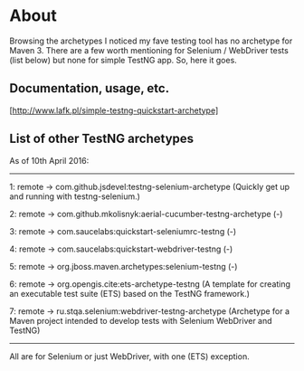 # About

Browsing the archetypes I noticed my fave testing tool has no archetype for Maven 3.
There are a few worth mentioning for Selenium / WebDriver tests (list below) but none for simple TestNG app.
So, here it goes.

## Documentation, usage, etc.

[http://www.lafk.pl/simple-testng-quickstart-archetype]

## List of other TestNG archetypes 
As of 10th April 2016:

----
1: remote -> com.github.jsdevel:testng-selenium-archetype (Quickly get up and running with testng-selenium.)

2: remote -> com.github.mkolisnyk:aerial-cucumber-testng-archetype (-)

3: remote -> com.saucelabs:quickstart-seleniumrc-testng (-)

4: remote -> com.saucelabs:quickstart-webdriver-testng (-)

5: remote -> org.jboss.maven.archetypes:selenium-testng (-)

6: remote -> org.opengis.cite:ets-archetype-testng (A template for creating an executable test suite (ETS) based on the TestNG framework.)

7: remote -> ru.stqa.selenium:webdriver-testng-archetype (Archetype for a Maven project intended to develop tests with Selenium WebDriver and TestNG)

----

All are for Selenium or just WebDriver, with one (ETS) exception.

